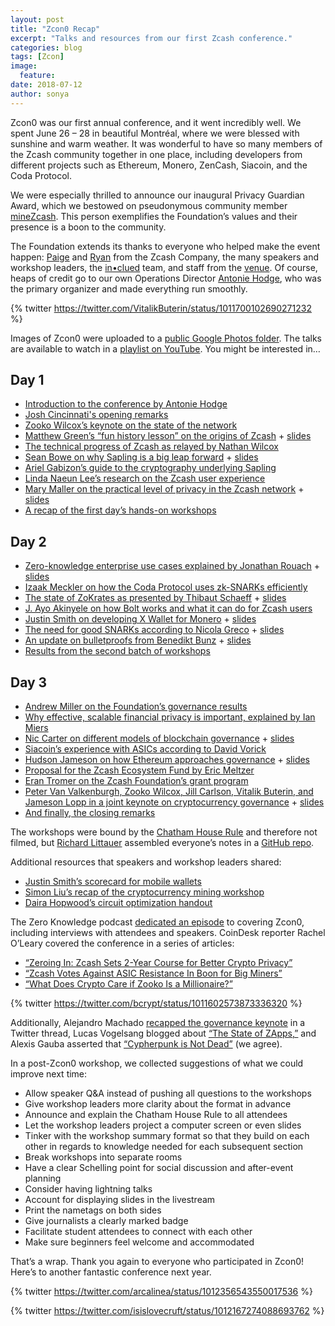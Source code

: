 ```yaml
---
layout: post
title: "Zcon0 Recap"
excerpt: "Talks and resources from our first Zcash conference."
categories: blog
tags: [Zcon]
image:
  feature:
date: 2018-07-12
author: sonya
---
```


Zcon0 was our first annual conference, and it went incredibly well. We spent June 26 – 28 in beautiful Montréal, where we were blessed with sunshine and warm weather. It was wonderful to have so many members of the Zcash community together in one place, including developers from different projects such as Ethereum, Monero, ZenCash, Siacoin, and the Coda Protocol.

We were especially thrilled to announce our inaugural Privacy Guardian Award, which we bestowed on pseudonymous community member [mineZcash](https://www.zcashcommunity.com/). This person exemplifies the Foundation’s values and their presence is a boon to the community.

The Foundation extends its thanks to everyone who helped make the event happen: [Paige](https://twitter.com/ioptio) and [Ryan](https://twitter.com/AdjyLeak) from the Zcash Company, the many speakers and workshop leaders, the [in•clued](https://inclued.com/) team, and staff from the [venue](https://www.fairmont.com/queen-elizabeth-montreal/). Of course, heaps of credit go to our own Operations Director [Antonie Hodge](https://twitter.com/antoniehodge), who was the primary organizer and made everything run smoothly.

{% twitter https://twitter.com/VitalikButerin/status/1011700102690271232 %}

Images of Zcon0 were uploaded to a [public Google Photos folder](https://photos.google.com/share/AF1QipN4uUf5mKWh1HjcOdrpl759sTUy2gprdU4dy9d-7LrjH3gRnUF8bKhc8WRlO9LVGg?key=NmJhZk1MQTB6eGx3QzBaQnNndi1uMUNTUmZNUmJn). The talks are available to watch in a [playlist on YouTube](https://www.youtube.com/playlist?list=PL40dyJ0UYTLK507afWUMgzUYeh-i4qQWS). You might be interested in…

## Day 1

* [Introduction to the conference by Antonie Hodge](https://www.youtube.com/watch?v=ywAcyQ4Qtuo&index=2&list=PL40dyJ0UYTLK507afWUMgzUYeh-i4qQWS&t=0s)
* [Josh Cincinnati's opening remarks](https://drive.google.com/file/d/14i3V4okkGslnh_ZRlqtJlHidAQPr6uFL/view)
* [Zooko Wilcox’s keynote on the state of the network](https://www.youtube.com/watch?v=IVjHDEDw_DQ&index=2&list=PL40dyJ0UYTLK507afWUMgzUYeh-i4qQWS)
* [Matthew Green’s “fun history lesson” on the origins of Zcash](https://www.youtube.com/watch?v=sDeDNDh-1ko&list=PL40dyJ0UYTLK507afWUMgzUYeh-i4qQWS&index=3) + [slides](https://docs.google.com/presentation/d/1S9gC-a8qPDFKXalP5Ji-Rrg0MJp1Ol7D6PxCI04kDiA/edit#slide=id.g3d29974479_2_90)
* [The technical progress of Zcash as relayed by Nathan Wilcox](https://www.youtube.com/watch?v=Mi4IUEzTyVw&list=PL40dyJ0UYTLK507afWUMgzUYeh-i4qQWS&index=4)
* [Sean Bowe on why Sapling is a big leap forward](https://www.youtube.com/watch?v=t5krRSD-GYM&list=PL40dyJ0UYTLK507afWUMgzUYeh-i4qQWS&index=5) + [slides](https://docs.google.com/presentation/d/1mCYkKbwqRGTQr_9_RhMt6N5oCfmY9iCRdTZdPrm5lp8/edit)
* [Ariel Gabizon’s guide to the cryptography underlying Sapling](https://www.youtube.com/watch?v=Rg8UK6KC9yU&index=6&list=PL40dyJ0UYTLK507afWUMgzUYeh-i4qQWS)
* [Linda Naeun Lee’s research on the Zcash user experience](https://www.youtube.com/watch?v=ULgElEpWTK0&index=7&list=PL40dyJ0UYTLK507afWUMgzUYeh-i4qQWS)
* [Mary Maller on the practical level of privacy in the Zcash network](https://www.youtube.com/watch?v=dP4dH_aHbdM&list=PL40dyJ0UYTLK507afWUMgzUYeh-i4qQWS&index=8) + [slides](https://docs.google.com/presentation/d/1Q-8DhxGxnaiNnFY8KfINvh0ZnL2wI_Xqf1zktQF7HyI/edit#slide=id.p1)
* [A recap of the first day’s hands-on workshops](https://www.youtube.com/watch?v=GB834x96S1M&list=PL40dyJ0UYTLK507afWUMgzUYeh-i4qQWS&index=9)

## Day 2

* [Zero-knowledge enterprise use cases explained by Jonathan Rouach](https://www.youtube.com/watch?v=OTO4JCJZD2o&index=11&list=PL40dyJ0UYTLK507afWUMgzUYeh-i4qQWS) + [slides](https://docs.google.com/presentation/d/13KpAr9-YZRbaJS-R6lAxr3Ma7fUXevpv0UI8o08P2Nw/edit#slide=id.g3c08762146_0_0)
* [Izaak Meckler on how the Coda Protocol uses zk-SNARKs efficiently](https://www.youtube.com/watch?v=qCVACpgQSjo&list=PL40dyJ0UYTLK507afWUMgzUYeh-i4qQWS&index=12)
* [The state of ZoKrates as presented by Thibaut Schaeff](https://www.youtube.com/watch?v=9hjeacNu7M4&list=PL40dyJ0UYTLK507afWUMgzUYeh-i4qQWS&index=13) + [slides](https://drive.google.com/file/d/0B37Z6QTy8QX4RlBwQmJNOVNULVFuRkdiLUNiY0RCbE1VLWU0/view?usp=sharing)
* [J. Ayo Akinyele on how Bolt works and what it can do for Zcash users](https://www.youtube.com/watch?v=z2l5NqJ6sOI&index=14&list=PL40dyJ0UYTLK507afWUMgzUYeh-i4qQWS)
* [Justin Smith on developing X Wallet for Monero](https://www.youtube.com/watch?v=4buh1quMbr4&list=PL40dyJ0UYTLK507afWUMgzUYeh-i4qQWS&index=15) + [slides](https://rusticbison.gitlab.io/presentation-zcon0/)
* [The need for good SNARKs according to Nicola Greco](https://www.youtube.com/watch?v=QII1xq9J7NY&list=PL40dyJ0UYTLK507afWUMgzUYeh-i4qQWS&index=16) + [slides](https://drive.google.com/file/d/19YZxQaOWjaXVfTo4HZoCiHI17spjYSVS/view)
* [An update on bulletproofs from Benedikt Bunz](https://www.youtube.com/watch?v=LulbpwY_xM0&index=17&list=PL40dyJ0UYTLK507afWUMgzUYeh-i4qQWS) + [slides](https://docs.google.com/presentation/d/1yBjrEl69UO-ST_e5wXqqvyofhh5YGuUaG6o0z2Q6o3o/edit)
* [Results from the second batch of workshops](https://www.youtube.com/watch?v=BWpOmqSz3is&list=PL40dyJ0UYTLK507afWUMgzUYeh-i4qQWS&index=18)

## Day 3

* [Andrew Miller on the Foundation’s governance results](https://www.youtube.com/watch?v=m8gv8rvcV08&list=PL40dyJ0UYTLK507afWUMgzUYeh-i4qQWS&index=19)
* [Why effective, scalable financial privacy is important, explained by Ian Miers](https://www.youtube.com/watch?v=hHWjVLMnUDc&index=20&list=PL40dyJ0UYTLK507afWUMgzUYeh-i4qQWS)
* [Nic Carter on different models of blockchain governance](https://www.youtube.com/watch?v=D1NeTN_AR18&index=21&list=PL40dyJ0UYTLK507afWUMgzUYeh-i4qQWS) + [slides](https://www.docdroid.net/ddz6VzP/overview-governance-blockchains-nc-zcon.pdf)
* [Siacoin’s experience with ASICs according to David Vorick](https://www.youtube.com/watch?v=uwew58aXYU8&index=22&list=PL40dyJ0UYTLK507afWUMgzUYeh-i4qQWS)
* [Hudson Jameson on how Ethereum approaches governance](https://www.youtube.com/watch?v=NSOfmMyfz90&index=23&list=PL40dyJ0UYTLK507afWUMgzUYeh-i4qQWS) + [slides](https://hudsonjameson.com/presentations/hudson-zcon0-2018.pdf)
* [Proposal for the Zcash Ecosystem Fund by Eric Meltzer](https://www.youtube.com/watch?v=FY4JrU7bSFk&list=PL40dyJ0UYTLK507afWUMgzUYeh-i4qQWS&index=24)
* [Eran Tromer on the Zcash Foundation’s grant program](https://www.youtube.com/watch?v=UrvJA8Gibgg&index=25&list=PL40dyJ0UYTLK507afWUMgzUYeh-i4qQWS)
* [Peter Van Valkenburgh, Zooko Wilcox, Jill Carlson, Vitalik Buterin, and Jameson Lopp in a joint keynote on cryptocurrency governance](https://www.youtube.com/watch?v=ioV7mBt7SMA&list=PL40dyJ0UYTLK507afWUMgzUYeh-i4qQWS&index=26) + [slides](https://docs.google.com/presentation/d/1Zn6DhLuLoK4v_WCOeqMqHVpBNBO9G2t2uIGdXXIsXyA/edit#slide=id.g3cb3d9ad57_0_111)
* [And finally, the closing remarks](https://www.youtube.com/watch?v=si1LnCwxkuA&list=PL40dyJ0UYTLK507afWUMgzUYeh-i4qQWS&index=27)

The workshops were bound by the [Chatham House Rule](https://www.chathamhouse.org/chatham-house-rule) and therefore not filmed, but [Richard Littauer](https://twitter.com/richlitt) assembled everyone’s notes in a [GitHub repo](https://github.com/ZcashFoundation/zcon0-workshop-notes).

Additional resources that speakers and workshop leaders shared:

* [Justin Smith’s scorecard for mobile wallets](https://jsmith.website/static/pub/scorecard.pdf)
* [Simon Liu’s recap of the cryptocurrency mining workshop](https://forum.zcashcommunity.com/t/what-happened-at-the-zcon0-mining-workshop-and-more/30062)
* [Daira Hopwood’s circuit optimization handout](https://docs.google.com/document/d/1aZ1GUAJOBFuqD4GOo9HqAH8w4xJo7HM4Bjte5-wkdnU/edit)

The Zero Knowledge podcast [dedicated an episode](http://www.zeroknowledge.fm/32) to covering Zcon0, including interviews with attendees and speakers. CoinDesk reporter Rachel O’Leary covered the conference in a series of articles:

* [“Zeroing In: Zcash Sets 2-Year Course for Better Crypto Privacy”](https://www.coindesk.com/zeroing-zcash-sets-2-year-course-better-crypto-privacy/)
* [“Zcash Votes Against ASIC Resistance In Boon for Big Miners”](https://www.coindesk.com/zcash-governance-panel-shoots-research-asic-resistance/)
* [“What Does Crypto Care if Zooko Is a Millionaire?”](https://www.coindesk.com/zooko-wilcox-ohearn-zcash-millionaire/)

{% twitter https://twitter.com/bcrypt/status/1011602573873336320 %}

Additionally, Alejandro Machado [recapped the governance keynote](https://twitter.com/alegw/status/1013954471460851714) in a Twitter thread, Lucas Vogelsang blogged about [“The State of ZApps,”](https://medium.com/@lucasvo/the-state-of-zapps-first-edition-zcon0-conference-notes-51b53ac52a88) and Alexis Gauba asserted that [“Cypherpunk is Not Dead”](https://medium.com/thunderofficial/team-ramblings-cypherpunk-is-not-dead-a25501ddbee1) (we agree).

In a post-Zcon0 workshop, we collected suggestions of what we could improve next time:

* Allow speaker Q&A instead of pushing all questions to the workshops
* Give workshop leaders more clarity about the format in advance
* Announce and explain the Chatham House Rule to all attendees
* Let the workshop leaders project a computer screen or even slides
* Tinker with the workshop summary format so that they build on each other in regards to knowledge needed for each subsequent section
* Break workshops into separate rooms
* Have a clear Schelling point for social discussion and after-event planning
* Consider having lightning talks
* Account for displaying slides in the livestream
* Print the nametags on both sides
* Give journalists a clearly marked badge
* Facilitate student attendees to connect with each other
* Make sure beginners feel welcome and accommodated

That’s a wrap. Thank you again to everyone who participated in Zcon0! Here’s to another fantastic conference next year.

{% twitter https://twitter.com/arcalinea/status/1012356543550017536 %}

{% twitter https://twitter.com/isislovecruft/status/1012167274088693762 %}
